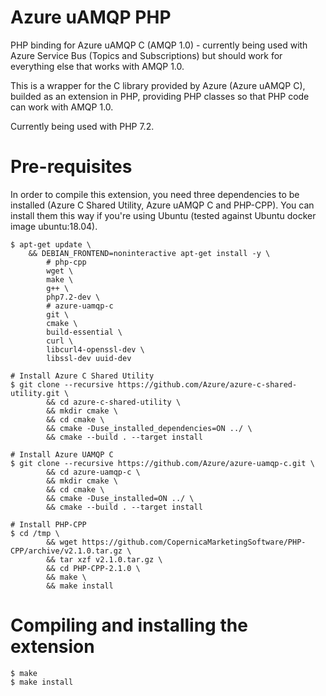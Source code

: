 # Azure uAMQP PHP

PHP binding for Azure uAMQP C (AMQP 1.0) - currently being used with Azure Service Bus (Topics and Subscriptions) but should work for everything else that works with AMQP 1.0.

This is a wrapper for the C library provided by Azure (Azure uAMQP C), builded as an extension in PHP, providing PHP classes so that PHP code can work with AMQP 1.0.

Currently being used with PHP 7.2.

# Pre-requisites

In order to compile this extension, you need three dependencies to be installed (Azure C Shared Utility, Azure uAMQP C and PHP-CPP). You can install them this way if you're using Ubuntu (tested against Ubuntu docker image ubuntu:18.04).

```
$ apt-get update \
    && DEBIAN_FRONTEND=noninteractive apt-get install -y \
        # php-cpp
        wget \
        make \
        g++ \
        php7.2-dev \
        # azure-uamqp-c
        git \
        cmake \
        build-essential \
        curl \
        libcurl4-openssl-dev \
        libssl-dev uuid-dev

# Install Azure C Shared Utility
$ git clone --recursive https://github.com/Azure/azure-c-shared-utility.git \
        && cd azure-c-shared-utility \
        && mkdir cmake \
        && cd cmake \
        && cmake -Duse_installed_dependencies=ON ../ \
        && cmake --build . --target install

# Install Azure UAMQP C
$ git clone --recursive https://github.com/Azure/azure-uamqp-c.git \
        && cd azure-uamqp-c \
        && mkdir cmake \
        && cd cmake \
        && cmake -Duse_installed=ON ../ \
        && cmake --build . --target install

# Install PHP-CPP
$ cd /tmp \
        && wget https://github.com/CopernicaMarketingSoftware/PHP-CPP/archive/v2.1.0.tar.gz \
        && tar xzf v2.1.0.tar.gz \
        && cd PHP-CPP-2.1.0 \
        && make \
        && make install
```

# Compiling and installing the extension

```
$ make
$ make install
```
